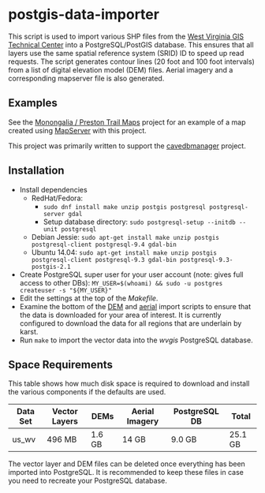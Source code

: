 # postgis-data-importer

This script is used to import various SHP files from the
[West Virginia GIS Technical Center](http://wvgis.wvu.edu/) into a
PostgreSQL/PostGIS database. This ensures that all layers use the
same spatial reference system (SRID) ID to speed up read requests. The
script generates contour lines (20 foot and 100 foot intervals)
from a list of digital elevation model (DEM) files. Aerial imagery
and a corresponding mapserver file is also generated.

## Examples

See the [Monongalia / Preston Trail Maps](https://github.com/masneyb/monongalia-preston-wv-trail-maps)
project for an example of a map created using [MapServer](http://www.mapserver.org/)
with this project.

This project was primarily written to support the
[cavedbmanager](https://github.com/masneyb/cavedbmanager) project.


## Installation
	
* Install dependencies
  - RedHat/Fedora:
    - `sudo dnf install make unzip postgis postgresql postgresql-server gdal`
    - Setup database directory: `sudo postgresql-setup --initdb --unit postgresql`
  - Debian Jessie: `sudo apt-get install make unzip postgis postgresql-client postgresql-9.4 gdal-bin`
  - Ubuntu 14.04: `sudo apt-get install make unzip postgis postgresql-client postgresql-9.3 gdal-bin postgresql-9.3-postgis-2.1`
* Create PostgreSQL super user for your user account (note: gives full access to other DBs):
  `MY_USER=$(whoami) && sudo -u postgres createuser -s "${MY_USER}"`
* Edit the settings at the top of the _Makefile_.
* Examine the bottom of the 
  [DEM](bin/us_wv/download-us-wv-dem-files.sh) and
  [aerial](bin/us_wv/download-us-wv-usda-2014-aerial-images.sh) import scripts
  to ensure that the data is downloaded for your area of interest. It is currently
  configured to download the data for all regions that are underlain by karst.
* Run `make` to import the vector data into the _wvgis_ PostgreSQL database.


## Space Requirements

This table shows how much disk space is required to download and install
the various components if the defaults are used.

Data Set | Vector Layers |  DEMs  | Aerial Imagery | PostgreSQL DB |  Total  |
---------|---------------|--------|----------------|---------------|---------|
us_wv    |        496 MB | 1.6 GB |          14 GB |        9.0 GB | 25.1 GB |

The vector layer and DEM files can be deleted once everything has been
imported into PostgreSQL. It is recommended to keep these files in case
you need to recreate your PostgreSQL database.

